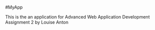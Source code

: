 #MyApp

This is the an application for Advanced Web Application Development Assignment 2
by Louise Anton